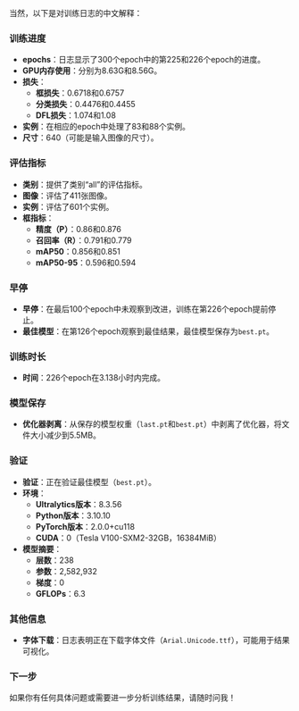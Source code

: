 当然，以下是对训练日志的中文解释：

### 训练进度
- **epochs**：日志显示了300个epoch中的第225和226个epoch的进度。
- **GPU内存使用**：分别为8.63G和8.56G。
- **损失**：
  - **框损失**：0.6718和0.6757
  - **分类损失**：0.4476和0.4455
  - **DFL损失**：1.074和1.08
- **实例**：在相应的epoch中处理了83和88个实例。
- **尺寸**：640（可能是输入图像的尺寸）。

### 评估指标
- **类别**：提供了类别“all”的评估指标。
- **图像**：评估了411张图像。
- **实例**：评估了601个实例。
- **框指标**：
  - **精度（P）**：0.86和0.876
  - **召回率（R）**：0.791和0.779
  - **mAP50**：0.856和0.851
  - **mAP50-95**：0.596和0.594

### 早停
- **早停**：在最后100个epoch中未观察到改进，训练在第226个epoch提前停止。
- **最佳模型**：在第126个epoch观察到最佳结果，最佳模型保存为`best.pt`。

### 训练时长
- **时间**：226个epoch在3.138小时内完成。

### 模型保存
- **优化器剥离**：从保存的模型权重（`last.pt`和`best.pt`）中剥离了优化器，将文件大小减少到5.5MB。

### 验证
- **验证**：正在验证最佳模型（`best.pt`）。
- **环境**：
  - **Ultralytics版本**：8.3.56
  - **Python版本**：3.10.10
  - **PyTorch版本**：2.0.0+cu118
  - **CUDA**：0（Tesla V100-SXM2-32GB，16384MiB）
- **模型摘要**：
  - **层数**：238
  - **参数**：2,582,932
  - **梯度**：0
  - **GFLOPs**：6.3

### 其他信息
- **字体下载**：日志表明正在下载字体文件（`Arial.Unicode.ttf`），可能用于结果可视化。

### 下一步
如果你有任何具体问题或需要进一步分析训练结果，请随时问我！